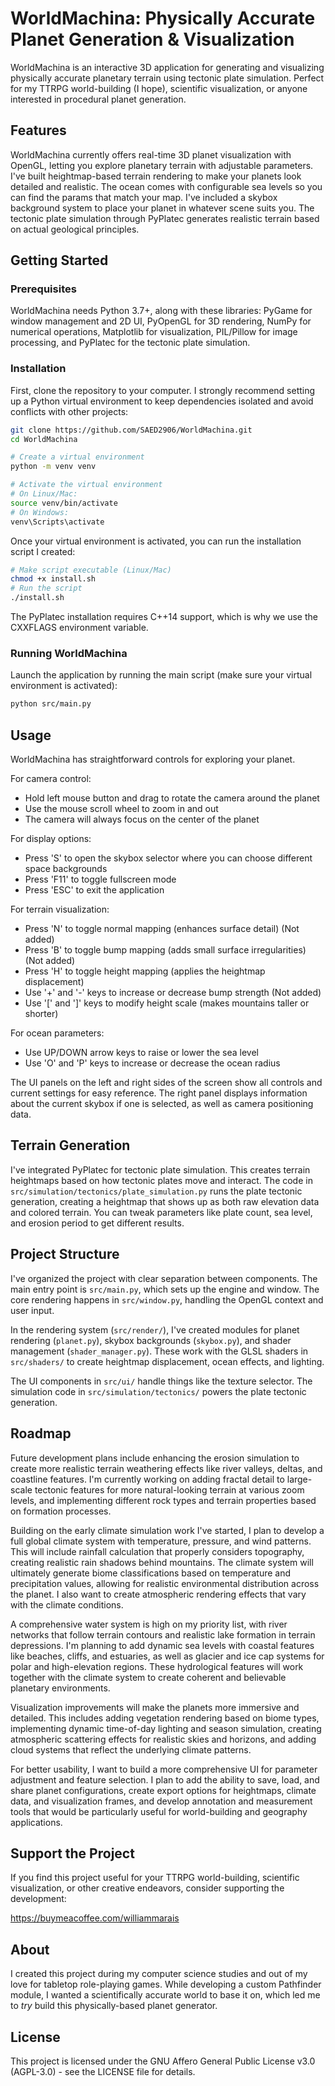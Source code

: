 # WorldMachina: Physically Accurate Planet Generation & Visualization

WorldMachina is an interactive 3D application for generating and visualizing physically accurate planetary terrain using tectonic plate simulation. Perfect for my TTRPG world-building (I hope), scientific visualization, or anyone interested in procedural planet generation.

## Features

WorldMachina currently offers real-time 3D planet visualization with OpenGL, letting you explore planetary terrain with adjustable parameters. I've built heightmap-based terrain rendering to make your planets look detailed and realistic. The ocean comes with configurable sea levels so you can find the params that match your map. I've included a skybox background system to place your planet in whatever scene suits you. The tectonic plate simulation through PyPlatec generates realistic terrain based on actual geological principles.

## Getting Started

### Prerequisites

WorldMachina needs Python 3.7+, along with these libraries: PyGame for window management and 2D UI, PyOpenGL for 3D rendering, NumPy for numerical operations, Matplotlib for visualization, PIL/Pillow for image processing, and PyPlatec for the tectonic plate simulation.

### Installation

First, clone the repository to your computer. I strongly recommend setting up a Python virtual environment to keep dependencies isolated and avoid conflicts with other projects:

```bash
git clone https://github.com/SAED2906/WorldMachina.git
cd WorldMachina

# Create a virtual environment
python -m venv venv

# Activate the virtual environment
# On Linux/Mac:
source venv/bin/activate
# On Windows:
venv\Scripts\activate
```

Once your virtual environment is activated, you can run the installation script I created:

```bash
# Make script executable (Linux/Mac)
chmod +x install.sh
# Run the script
./install.sh
```

The PyPlatec installation requires C++14 support, which is why we use the CXXFLAGS environment variable.

### Running WorldMachina

Launch the application by running the main script (make sure your virtual environment is activated):

```bash
python src/main.py
```

## Usage

WorldMachina has straightforward controls for exploring your planet. 

For camera control:
- Hold left mouse button and drag to rotate the camera around the planet
- Use the mouse scroll wheel to zoom in and out
- The camera will always focus on the center of the planet

For display options:
- Press 'S' to open the skybox selector where you can choose different space backgrounds
- Press 'F11' to toggle fullscreen mode
- Press 'ESC' to exit the application

For terrain visualization:
- Press 'N' to toggle normal mapping (enhances surface detail) (Not added)
- Press 'B' to toggle bump mapping (adds small surface irregularities) (Not added)
- Press 'H' to toggle height mapping (applies the heightmap displacement)
- Use '+' and '-' keys to increase or decrease bump strength (Not added)
- Use '[' and ']' keys to modify height scale (makes mountains taller or shorter)

For ocean parameters:
- Use UP/DOWN arrow keys to raise or lower the sea level
- Use 'O' and 'P' keys to increase or decrease the ocean radius

The UI panels on the left and right sides of the screen show all controls and current settings for easy reference. The right panel displays information about the current skybox if one is selected, as well as camera positioning data.

## Terrain Generation

I've integrated PyPlatec for tectonic plate simulation. This creates terrain heightmaps based on how tectonic plates move and interact. The code in `src/simulation/tectonics/plate_simulation.py` runs the plate tectonic generation, creating a heightmap that shows up as both raw elevation data and colored terrain. You can tweak parameters like plate count, sea level, and erosion period to get different results.

## Project Structure

I've organized the project with clear separation between components. The main entry point is `src/main.py`, which sets up the engine and window. The core rendering happens in `src/window.py`, handling the OpenGL context and user input.

In the rendering system (`src/render/`), I've created modules for planet rendering (`planet.py`), skybox backgrounds (`skybox.py`), and shader management (`shader_manager.py`). These work with the GLSL shaders in `src/shaders/` to create heightmap displacement, ocean effects, and lighting.

The UI components in `src/ui/` handle things like the texture selector. The simulation code in `src/simulation/tectonics/` powers the plate tectonic generation.

## Roadmap

Future development plans include enhancing the erosion simulation to create more realistic terrain weathering effects like river valleys, deltas, and coastline features. I'm currently working on adding fractal detail to large-scale tectonic features for more natural-looking terrain at various zoom levels, and implementing different rock types and terrain properties based on formation processes.

Building on the early climate simulation work I've started, I plan to develop a full global climate system with temperature, pressure, and wind patterns. This will include rainfall calculation that properly considers topography, creating realistic rain shadows behind mountains. The climate system will ultimately generate biome classifications based on temperature and precipitation values, allowing for realistic environmental distribution across the planet. I also want to create atmospheric rendering effects that vary with the climate conditions.

A comprehensive water system is high on my priority list, with river networks that follow terrain contours and realistic lake formation in terrain depressions. I'm planning to add dynamic sea levels with coastal features like beaches, cliffs, and estuaries, as well as glacier and ice cap systems for polar and high-elevation regions. These hydrological features will work together with the climate system to create coherent and believable planetary environments.

Visualization improvements will make the planets more immersive and detailed. This includes adding vegetation rendering based on biome types, implementing dynamic time-of-day lighting and season simulation, creating atmospheric scattering effects for realistic skies and horizons, and adding cloud systems that reflect the underlying climate patterns.

For better usability, I want to build a more comprehensive UI for parameter adjustment and feature selection. I plan to add the ability to save, load, and share planet configurations, create export options for heightmaps, climate data, and visualization frames, and develop annotation and measurement tools that would be particularly useful for world-building and geography applications.

## Support the Project

If you find this project useful for your TTRPG world-building, scientific visualization, or other creative endeavors, consider supporting the development:

https://buymeacoffee.com/williammarais

## About

I created this project during my computer science studies and out of my love for tabletop role-playing games. While developing a custom Pathfinder module, I wanted a scientifically accurate world to base it on, which led me to *try* build this physically-based planet generator.

## License
This project is licensed under the GNU Affero General Public License v3.0 (AGPL-3.0) - see the LICENSE file for details.
